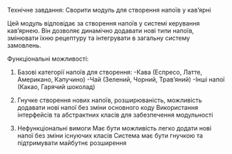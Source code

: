 Технічне завдання: Сворити модуль для створення напоїв у кав’ярні

Цей модуль відповідає за створення напоїв у системі керування кав’ярнею. Він дозволяє динамічно додавати нові типи напоїв, змінювати їхню рецептуру та інтегрувати в загальну систему замовлень.

Функціональні можливості:

1. Базові категорії напоїв для створення:
   -Кава (Еспресо, Латте, Американо, Капучино)
   -Чай (Зелений, Чорний, Трав’яний)
   -Інші напої (Какао, Гарячий шоколад)

2. Гнучке створення нових напоїв, розширюваність, можливість додавати нові напої без зміни основного коду
   Використання інтерфейсів та абстрактних класів для забезпечення модульності

3. Нефункціональні вимоги
   Має бути можливість легко додати нові напої без зміни існуючих класів
   Система має бути гнучкою та підтримувати майбутнє розширення
